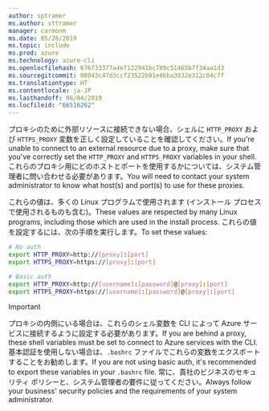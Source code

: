 ```yaml
---
author: sptramer
ms.author: sttramer
manager: carmonm
ms.date: 05/28/2019
ms.topic: include
ms.prod: azure
ms.technology: azure-cli
ms.openlocfilehash: 676f33377a4e7122941bc789c51465b7f34aa1d3
ms.sourcegitcommit: 08043c47d3ccf23522b91e6bba3932e312c04c7f
ms.translationtype: HT
ms.contentlocale: ja-JP
ms.lasthandoff: 06/04/2019
ms.locfileid: "66516262"
---
```

<span data-ttu-id="e3e6e-101">プロキシのために外部リソースに接続できない場合、シェルに `HTTP_PROXY` および `HTTPS_PROXY` 変数を正しく設定していることを確認してください。</span><span class="sxs-lookup"><span data-stu-id="e3e6e-101">If you're unable to connect to an external resource due to a proxy, make sure that you've correctly set the `HTTP_PROXY` and `HTTPS_PROXY` variables in your shell.</span></span> <span data-ttu-id="e3e6e-102">これらのプロキシ用にどのホストとポートを使用するかについては、システム管理者に問い合わせる必要があります。</span><span class="sxs-lookup"><span data-stu-id="e3e6e-102">You will need to contact your system administrator to know what host(s) and port(s) to use for these proxies.</span></span>

<span data-ttu-id="e3e6e-103">これらの値は、多くの Linux プログラムで使用されます (インストール プロセスで使用されるものも含む)。</span><span class="sxs-lookup"><span data-stu-id="e3e6e-103">These values are respected by many Linux programs, including those which are used in the install process.</span></span> <span data-ttu-id="e3e6e-104">これらの値を設定するには、次の手順を実行します。</span><span class="sxs-lookup"><span data-stu-id="e3e6e-104">To set these values:</span></span>

```bash
# No auth
export HTTP_PROXY=http://[proxy]:[port]
export HTTPS_PROXY=https://[proxy]:[port]

# Basic auth
export HTTP_PROXY=http://[username]:[password]@[proxy]:[port]
export HTTPS_PROXY=https://[username]:[password]@[proxy]:[port]
```

> [!IMPORTANT]
> <span data-ttu-id="e3e6e-105">プロキシの内側にいる場合は、これらのシェル変数を CLI によって Azure サービスに接続するように設定する必要があります。</span><span class="sxs-lookup"><span data-stu-id="e3e6e-105">If you are behind a proxy, these shell variables must be set to connect to Azure services with the CLI.</span></span>
> <span data-ttu-id="e3e6e-106">基本認証を使用しない場合は、`.bashrc` ファイルでこれらの変数をエクスポートすることをお勧めします。</span><span class="sxs-lookup"><span data-stu-id="e3e6e-106">If you are not using basic auth, it's recommended to export these variables in your `.bashrc` file.</span></span>
> <span data-ttu-id="e3e6e-107">常に、貴社のビジネスのセキュリティ ポリシーと、システム管理者の要件に従ってください。</span><span class="sxs-lookup"><span data-stu-id="e3e6e-107">Always follow your business' security policies and the requirements of your system administrator.</span></span>
